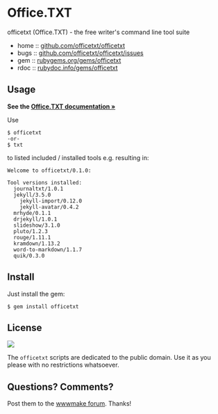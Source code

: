 # Office.TXT

officetxt (Office.TXT) - the free writer's command line tool suite


* home  :: [github.com/officetxt/officetxt](https://github.com/officetxt/officetxt)
* bugs  :: [github.com/officetxt/officetxt/issues](https://github.com/officetxt/officetxt/issues)
* gem   :: [rubygems.org/gems/officetxt](https://rubygems.org/gems/officetxt)
* rdoc  :: [rubydoc.info/gems/officetxt](http://rubydoc.info/gems/officetxt)



## Usage

**See the [Office.TXT documentation »](https://officetxt.github.io/)**

Use

```
$ officetxt
-or-
$ txt
```

to listed included / installed tools e.g. resulting in:

```
Welcome to officetxt/0.1.0:

Tool versions installed:
  journaltxt/1.0.1
  jekyll/3.5.0
    jekyll-import/0.12.0
    jekyll-avatar/0.4.2
  mrhyde/0.1.1
  drjekyll/1.0.1
  slideshow/3.1.0
  pluto/1.2.3
  rouge/1.11.1
  kramdown/1.13.2
  word-to-markdown/1.1.7
  quik/0.3.0
```


## Install

Just install the gem:

    $ gem install officetxt


## License

![](https://publicdomainworks.github.io/buttons/zero88x31.png)

The `officetxt` scripts are dedicated to the public domain.
Use it as you please with no restrictions whatsoever.

## Questions? Comments?

Post them to the [wwwmake forum](http://groups.google.com/group/wwwmake). Thanks!
